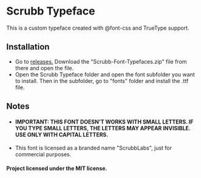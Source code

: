 # Scrubb Typeface
This is a custom typeface created with @font-css and TrueType support.

## Installation
- Go to <a href="https://github.com/GitHubUser331/Scrubb-Typefaces/releases">releases.</a> Download the "Scrubb-Font-Typefaces.zip" file from there and open the file.
- Open the Scrubb Typeface folder and open the font subfolder you want to install. Then in the subfolder, go to "fonts" folder and install the .ttf file.

## Notes
- #### IMPORTANT: THIS FONT DOESN'T WORKS WITH SMALL LETTERS. IF YOU TYPE SMALL LETTERS, THE LETTERS MAY APPEAR INVISIBLE. USE ONLY WITH CAPITAL LETTERS.
- This font is licensed as a branded name "ScrubbLabs", just for commercial purposes.

#### Project licensed under the MIT license.
